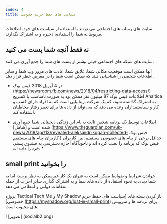 ```yaml
---
index: 4
title: سیاست های حفظ حریم خصوصی
---
```

سایت های رسانه های اجتماعی می توانند با استفاده از سیاست های خود، اطلاعات مربوط به شما را استفاده، ذخیره و به اشتراک بگذارند.

## نه فقط آنچه شما پست می کنید

سایت های شبکه های اجتماعی خیلی بیشتر از پست های شما را جمع آوری می کنند.

آنها ممکن است موقعیت مکانی شما، علایق شما، عادت های مرور وب شما و سایر اطلاعات شخصی را شناسایی کنند که ممکن است شما را در معرض خطر قرار دهد.

* در 4 آوریل 2018 فیس بوک (https://newsroom.fb.com/news/2018/04/restricting-data-access/) اطلاعات فیس بوک 87 میلیون نفر ممکن بود به صورت نامناسب با کمبریج Analtica به اشتراک گذاشته شود، که یک شرکت بریتانیایی است که به افراد دارای کسب و کار و سیاستمداران وعده می دهد که می تواند از داده ها برای تغییر رفتار مخاطبان استفاده کند.

* اطلاعات توسط یک برنامه شخص ثالث به نام این زندگی دیجیتالی شما جمع آوری شده است و [شامل] (https://www.theguardian.com/uk-news/2018/apr/13/revealed-aleksandr-kogan-collected- فیس بوک کاربران-پیام های مستقیم ) حداقل برخی از پیام های خصوصی مستقیم، بین کاربران فیس بوک که برنامه را نصب کرده اند و ناخودآگاه اجازه دسترسی به صندوق پستی خود را داده اند. *

## small print را بخوانید

خواندن شرایط و ضوابط ممکن است به عنوان یک کار غیرممکن به نظر برسد، اما به شما دیدی به نحوه استفاده از داده های شما و به اشتراک گذاری سایر احزاب از جمله مقامات دولتی و انتظامی می دهد.

پروژه Tactical Tech Me و My Shadow باز کردن بسته های [سیاست های حفظ حریم خصوصی] (https://myshadow.org/lost-in-small-print) برای برنامه ها و سرویس های محبوب است.

! [تصویر] (socialb2.png)